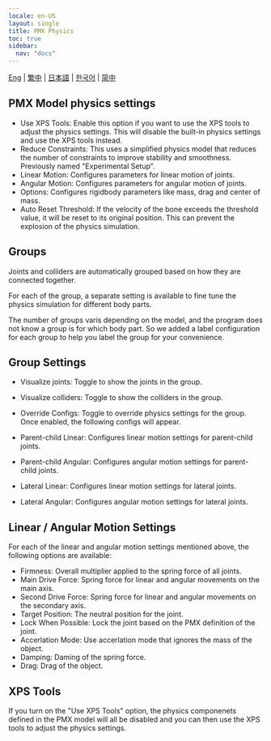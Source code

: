 ```yaml
---
locale: en-US
layout: single
title: PMX Physics
toc: true
sidebar:
  nav: "docs"
---
```

[Eng](/dancexr/features/pmx_physics) | [繁中](/tw/dancexr/features/pmx_physics) | [日本語](/jp/dancexr/features/pmx_physics) | [한국어](/kr/dancexr/features/pmx_physics) | [简中](/zh/dancexr/features/pmx_physics)


## PMX Model physics settings

* Use XPS Tools: Enable this option if you want to use the XPS tools to adjust the physics settings. This will disable the built-in physics settings and use the XPS tools instead.
* Reduce Constraints: This uses a simplified physics model that reduces the number of constraints to improve stability and smoothness. Previously named "Experimental Setup".
* Linear Motion: Configures parameters for linear motion of joints.
* Angular Motion: Configures parameters for angular motion of joints.
* Options: Configures rigidbody parameters like mass, drag and center of mass.
* Auto Reset Threshold: If the velocity of the bone exceeds the threshold value, it will be reset to its original position. This can prevent the explosion of the physics simulation.


## Groups

Joints and colliders are automatically grouped based on how they are connected together. 

For each of the group, a separate setting is available to fine tune the physics simulation for different body parts.

The number of groups varis depending on the model, and the program does not know a group is for which body part. So we added a label configuration for each group to help you label the group for your convenience.


## Group Settings

* Visualize joints: Toggle to show the joints in the group.
* Visualize colliders: Toggle to show the colliders in the group.
* Override Configs: Toggle to override physics settings for the group. Once enabled, the following configs will appear.

* Parent-child Linear: Configures linear motion settings for parent-child joints.
* Parent-child Angular: Configures angular motion settings for parent-child joints.
* Lateral Linear: Configures linear motion settings for lateral joints.
* Lateral Angular: Configures angular motion settings for lateral joints.


## Linear / Angular Motion Settings

For each of the linear and angular motion settings mentioned above, the following options are available:

* Firmness: Overall multiplier applied to the spring force of all joints.
* Main Drive Force: Spring force for linear and angular movements on the main axis.
* Second Drive Force: Spring force for linear and angular movements on the secondary axis.
* Target Position: The neutral position for the joint.
* Lock When Possible: Lock the joint based on the PMX definition of the joint.
* Accerlation Mode: Use accerlation mode that ignores the mass of the object.
* Damping: Daming of the spring force.
* Drag: Drag of the object.

## XPS Tools
If you turn on the "Use XPS Tools" option, the physics componenets defined in the PMX model will all be disabled and you can then use the XPS tools to adjust the physics settings.

